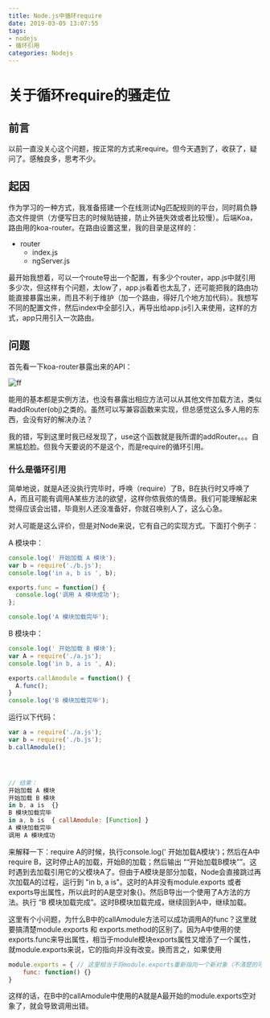 ```yaml
---
title: Node.js中循环require
date: 2019-03-05 13:07:55
tags:
- nodejs
- 循环引用
categories: Nodejs
---
```

# 关于循环require的骚走位
## 前言
以前一直没关心这个问题，按正常的方式来require。但今天遇到了，收获了，疑问了。感触良多，思考不少。

## 起因
作为学习的一种方式，我准备搭建一个在线测试Ng匹配规则的平台，同时肩负静态文件提供（方便写日志的时候贴链接，防止外链失效或者比较慢）。后端Koa，路由用的koa-router。在路由设置这里，我的目录是这样的：

- router
  - index.js
  - ngServer.js

最开始我想着，可以一个route导出一个配置，有多少个router，app.js中就引用多少次，但这样有个问题，太low了，app.js看着也太乱了，还可能把我的路由功能直接暴露出来，而且不利于维护（加一个路由，得好几个地方加代码）。我想写不同的配置文件，然后index中全部引入，再导出给app.js引入来使用，这样的方式，app只用引入一次路由。

## 问题
首先看一下koa-router暴露出来的API：

![ff](/images/require-1.png)

能用的基本都是实例方法，也没有暴露出相应方法可以从其他文件加载方法，类似#addRouter(obj)之类的。虽然可以写兼容函数来实现，但总感觉这么多人用的东西，会没有好的解决办法？

我的错，写到这里时我已经发现了，use这个函数就是我所谓的addRouter。。。自黑尴尬脸。但我今天要说的不是这个，而是require的循环引用。

### 什么是循环引用
简单地说，就是A还没执行完毕时，呼唤（require）了B，B在执行时又呼唤了A，而且可能有调用A某些方法的欲望，这样你侬我侬的情景。我们可能理解起来觉得应该会出错，毕竟别人还没准备好，你就召唤别人了，这么心急。

对人可能是这么评价，但是对Node来说，它有自己的实现方式。下面打个例子：

A 模块中：


```javascript
console.log(' 开始加载 A 模块');
var b = require('./b.js');
console.log('in a, b is ', b);

exports.func = function() {
  console.log('调用 A 模块成功');
};

console.log('A 模块加载完毕');
```


B 模块中：


```javascript
console.log(' 开始加载 B 模块');
var A = require('./a.js');
console.log('in b, a is ', A);

exports.callAmodule = function() {
  A.func();
}
console.log('B 模块加载完毕');
```


运行以下代码：
```javascript
var a = require('./a.js');
var b = require('./b.js');
b.callAmodule();




// 结果：
开始加载 A 模块
开始加载 B 模块
in b, a is  {}
B 模块加载完毕
in a, b is  { callAmodule: [Function] }
A 模块加载完毕
调用 A 模块成功
```
来解释一下：require A的时候，执行console.log(' 开始加载A模块')；然后在A中require B，这时停止A的加载，开始B的加载；然后输出 ““开始加载B模块””。这时遇到去加载引用它的父模块A了。但由于A模块是部分加载，Node会直接跳过再次加载A的过程，运行到 "in b, a is"。这时的A并没有module.exports 或者exports导出属性，所以此时的A是空对象{}。然后B导出一个使用了A方法的方法。执行 “B 模块加载完成”。这时B模块加载完成，继续回到A中，继续加载。

这里有个小问题，为什么B中的callAmodule方法可以成功调用A的func？这里就要搞清楚module.exports 和 exports.method的区别了。因为A中使用的使exports.func来导出属性，相当于module模块exports属性又增添了一个属性，就module.exports来说，它的指向并没有改变。换而言之，如果使用

```js
module.exports = { // 这里相当于将module.exports重新指向一个新对象（不清楚的可以看一下javascript引用类型）
	func: function() {}
}
```
这样的话，在B中的callAmodule中使用的A就是A最开始的module.exports空对象了，就会导致调用出错。


